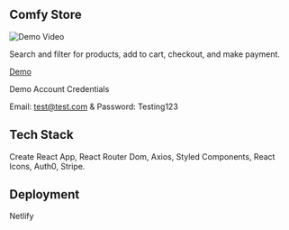 ## Comfy Store

![Demo Video](https://media.giphy.com/media/ZUR94rqACC6a1gHGlI/giphy.gif)

Search and filter for products, add to cart, checkout, and make payment.

[Demo](https://furniture-store-react.netlify.app/)

 Demo Account Credentials
 
 Email: test@test.com & Password: Testing123

## Tech Stack

Create React App, React Router Dom, Axios, Styled Components, React Icons, Auth0, Stripe.


## Deployment

Netlify 
